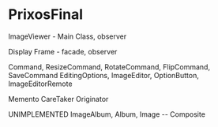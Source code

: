 # PrixosFinal

ImageViewer - Main Class, observer

Display Frame - facade, observer

Command, ResizeCommand, RotateCommand, FlipCommand, SaveCommand
EditingOptions, ImageEditor, OptionButton, ImageEditorRemote

Memento
CareTaker
Originator



UNIMPLEMENTED
ImageAlbum, Album, Image -- Composite
